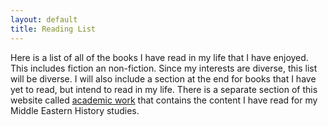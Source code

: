 ```yaml
---
layout: default
title: Reading List
---
```

Here is a list of all of the books I have read in my life that I have enjoyed. This includes fiction an non-fiction. Since my interests are diverse, this list will be diverse. I will also include a section at the end for books that I have yet to read, but intend to read in my life. There is a separate section of this website called [academic work](/academic_work) that contains the content I have read for my Middle Eastern History studies.
## 
## 
